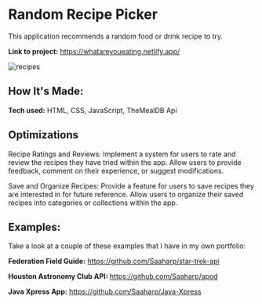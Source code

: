 # Random Recipe Picker
This application recommends a random food or drink recipe to try.

**Link to project:** https://whatareyoueating.netlify.app/

![recipes](https://user-images.githubusercontent.com/102547132/206805930-3464bfac-10e6-4156-ba87-681798c51400.gif)

## How It's Made:

**Tech used:** HTML, CSS, JavaScript, TheMealDB Api

## Optimizations

Recipe Ratings and Reviews: Implement a system for users to rate and review the recipes they have tried within the app. Allow users to provide feedback, comment on their experience, or suggest modifications.

Save and Organize Recipes: Provide a feature for users to save recipes they are interested in for future reference. Allow users to organize their saved recipes into categories or collections within the app.

## Examples:
Take a look at a couple of these examples that I have in my own portfolio:

**Federation Field Guide:** https://github.com/Saaharp/star-trek-api

**Houston Astronomy Club API:** https://github.com/Saaharp/apod

**Java Xpress App:** https://github.com/Saaharp/Java-Xpress
